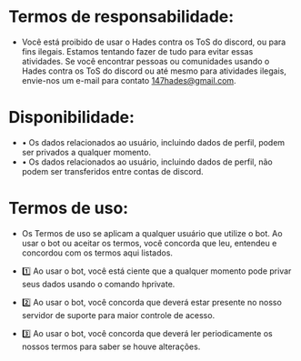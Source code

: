 # Termos de responsabilidade:

- Você está proibido de usar o Hades contra os ToS do discord, ou para fins ilegais. Estamos tentando fazer de tudo para evitar essas atividades. Se você encontrar pessoas ou comunidades usando o Hades contra os ToS do discord ou até mesmo para atividades ilegais, envie-nos um e-mail para contato 147hades@gmail.com.

# Disponibilidade:

- • Os dados relacionados ao usuário, incluindo dados de perfil, podem ser privados a qualquer momento.
- • Os dados relacionados ao usuário, incluindo dados de perfil, não podem ser transferidos entre contas de discord.

# Termos de uso:

- Os Termos de uso se aplicam a qualquer usuário que utilize o bot. Ao usar o bot ou aceitar os termos, você concorda que leu, entendeu e concordou com os termos aqui listados.

- 1️⃣ Ao usar o bot, você está ciente que a qualquer momento pode privar seus dados usando o comando hprivate.
- 2️⃣ Ao usar o bot, você concorda que deverá estar presente no nosso servidor de suporte para maior controle de acesso.
- 3️⃣ Ao usar o bot, você concorda que deverá ler periodicamente os nossos termos para saber se houve alterações.
